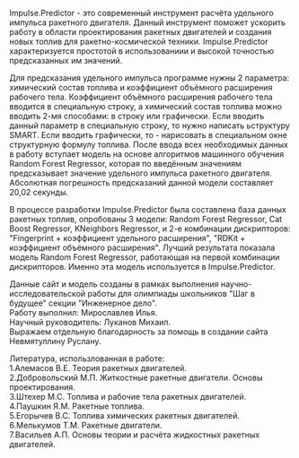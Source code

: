 Impulse.Predictor - это современный инструмент расчёта удельного импульса ракетного двигателя. Данный инструмент поможет ускорить работу в области проектирования ракетных двигателей и создания новых топлив для ракетно-космической техники. Impulse.Predictor  характеризуется простотой в использованиии и высокой точностью предсказанных им значений.  

Для предсказания удельного импульса программе нужны 2 параметра: химический состав топлива и коэффициент объёмного расширения рабочего тела. Коэффициент объёмного расширения рабочего тела вводится в специальную строку, а химический состав топлива можно вводить 2-мя способами: в строку или графически. Если вводить данный параметр в специальную строку, то нужно написать ьструктуру SMART. Если вводить графически, то - нарисовать в специальном окне структурную формулу топлива. После ввода всех необходимых данных в работу вступает модель на основе алгоритмов машинного обучения Random Forest Regressor,  которая по введённым значениям предсказывает значение удельного импульса ракетного двигателя. Абсолютная погрешность предсказаний данной модели составляет 20,02 секунды.  

В процессе разработки Impulse.Predictor была составлена база данных ракетных топлив, опробованы 3 модели: Random Forest Regressor, Cat Boost Regressor, KNeighbors Regressor, и 2-е комбинации дискрипторов: "Fingerprint + коэффициент удельного расширения", "RDKit + коэффициент объёмного расширения". Лучший результата показала модель Random Forest Regressor, работающая на первой комбинации дискрипторов. Именно эта модель используется в Impulse.Predictor.                  

Данные сайт и модель созданы в рамках выполнения научно-исследовательской работы для олимпиады школьников "Шаг в будущее" секции "Инженерное дело".             
Работу выполнил: Мирославлев Илья.          
Научный руководитель: Луканов Михаил.             
Выражаем отдельную благодарность за помощь в создании сайта Невмятуллину Руслану.              

Литература, использлованная в работе:            
1.Алемасов В.Е. Теория ракетных двигателей.                                  
2.Добровольский М.П. Житкостные ракетные двигатели. Основы проектирования.                         
3.Штехер М.С. Топлива и рабочие тела ракетных двигателей.                      
4.Паушкин Я.М. Ракетные топлива.                          
5.Егорычев В.С. Топлива химических ракетных двигателей.                                
6.Мелькумов Т.М. Ракетные двигатели.                               
7.Васильев А.П. Основы теории и расчёта жидкостных ракетных двигателей.                                